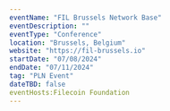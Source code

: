 ```yaml
---
eventName: "FIL Brussels Network Base"
eventDescription: ""
eventType: "Conference"
location: "Brussels, Belgium"
website: "https://fil-brussels.io"
startDate: "07/08/2024"
endDate: "07/11/2024"
tag: "PLN Event"
dateTBD: false
eventHosts:Filecoin Foundation
---
```


